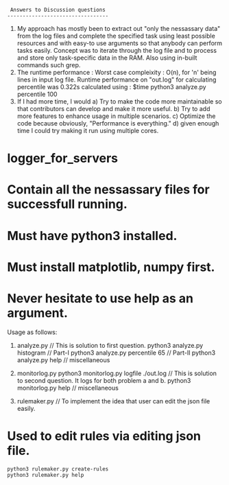      Answers to Discussion questions
    ---------------------------------
1. My approach has mostly been to extract out "only the nessassary data" from the log files and complete the specified task using least possible resources and with easy-to use arguments so that anybody can perform tasks easily. Concept was to iterate through the log file and to process and store only task-specific data in the RAM. Also using in-built commands such grep.
2. The runtime performance :
    Worst case compleixity : O(n), for 'n' being lines in input log file.
    Runtime performance on "out.log" for calculating percentile was 0.322s calculated using :  $time python3  analyze.py percentile 100
3. If I had more time, I would
  a) Try to make the code more maintainable so that contributors can develop and make it more useful.
  b) Try to add more features to enhance usage in multiple scenarios.
  c) Optimize the code because obviously, "Performance is everything."
  d) given enough time I could try making it run using multiple cores.


# logger_for_servers
# Contain all the nessassary files for successfull running.
# Must have python3 installed.
# Must install matplotlib, numpy first.
# Never hesitate to use help as an argument.

Usage as follows:
 1. analyze.py                                              // This is solution to first question.
	python3 analyze.py histogram                              // Part-I
	python3 analyze.py percentile 65                          // Part-II
	python3 analyze.py help                                   // miscellaneous

 2. monitorlog.py
	python3 monitorlog.py logfile ./out.log                   // This is solution to second question. It logs for both problem a and b.
	python3 monitorlog.py help                                // miscellaneous

 3. rulemaker.py                                            // To implement the idea that user can edit the json file easily.
# Used to edit rules via editing json file.
	python3 rulemaker.py create-rules
	python3 rulemaker.py help
